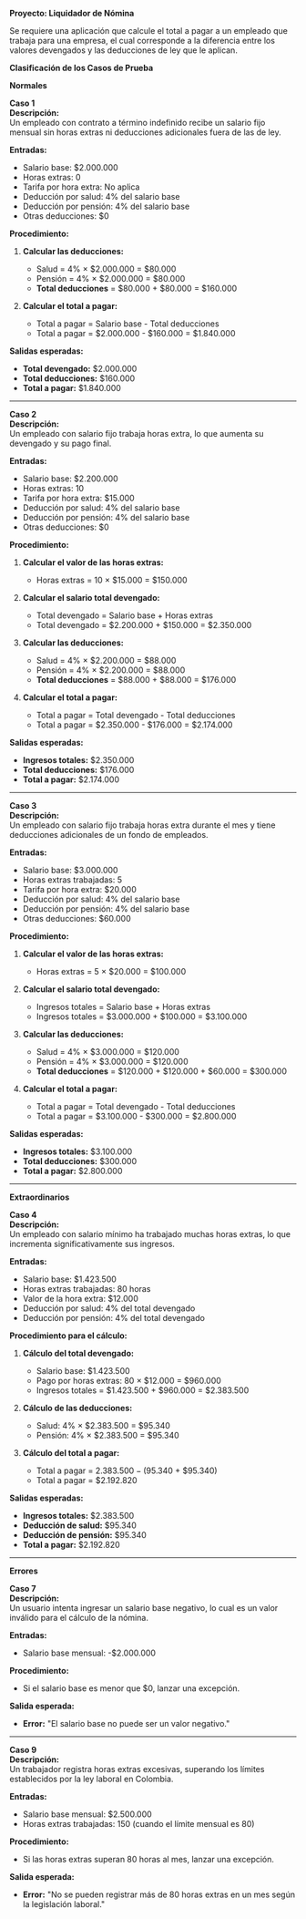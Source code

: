 

**Proyecto: Liquidador de Nómina**  

Se requiere una aplicación que calcule el total a pagar a un empleado que trabaja para una empresa, el cual corresponde a la diferencia entre los valores devengados y las deducciones de ley que le aplican.  



**Clasificación de los Casos de Prueba**  

**Normales**  

**Caso 1**  
**Descripción:**  
Un empleado con contrato a término indefinido recibe un salario fijo mensual sin horas extras ni deducciones adicionales fuera de las de ley.  

**Entradas:**  
- Salario base: $2.000.000  
- Horas extras: 0  
- Tarifa por hora extra: No aplica  
- Deducción por salud: 4% del salario base  
- Deducción por pensión: 4% del salario base  
- Otras deducciones: $0  

**Procedimiento:**  
1. **Calcular las deducciones:**  
   - Salud = 4% × $2.000.000 = $80.000  
   - Pensión = 4% × $2.000.000 = $80.000  
   - **Total deducciones** = $80.000 + $80.000 = $160.000  

2. **Calcular el total a pagar:**  
   - Total a pagar = Salario base - Total deducciones  
   - Total a pagar = $2.000.000 - $160.000 = $1.840.000  

**Salidas esperadas:**  
- **Total devengado:** $2.000.000  
- **Total deducciones:** $160.000  
- **Total a pagar:** $1.840.000  

---

**Caso 2**  
**Descripción:**  
Un empleado con salario fijo trabaja horas extra, lo que aumenta su devengado y su pago final.  

**Entradas:**  
- Salario base: $2.200.000  
- Horas extras: 10  
- Tarifa por hora extra: $15.000  
- Deducción por salud: 4% del salario base  
- Deducción por pensión: 4% del salario base  
- Otras deducciones: $0  

**Procedimiento:**  
1. **Calcular el valor de las horas extras:**  
   - Horas extras = 10 × $15.000 = $150.000  

2. **Calcular el salario total devengado:**  
   - Total devengado = Salario base + Horas extras  
   - Total devengado = $2.200.000 + $150.000 = $2.350.000  

3. **Calcular las deducciones:**  
   - Salud = 4% × $2.200.000 = $88.000  
   - Pensión = 4% × $2.200.000 = $88.000  
   - **Total deducciones** = $88.000 + $88.000 = $176.000  

4. **Calcular el total a pagar:**  
   - Total a pagar = Total devengado - Total deducciones  
   - Total a pagar = $2.350.000 - $176.000 = $2.174.000  

**Salidas esperadas:**  
- **Ingresos totales:** $2.350.000  
- **Total deducciones:** $176.000  
- **Total a pagar:** $2.174.000  

---

**Caso 3**  
**Descripción:**  
Un empleado con salario fijo trabaja horas extra durante el mes y tiene deducciones adicionales de un fondo de empleados.  

**Entradas:**  
- Salario base: $3.000.000  
- Horas extras trabajadas: 5  
- Tarifa por hora extra: $20.000  
- Deducción por salud: 4% del salario base  
- Deducción por pensión: 4% del salario base  
- Otras deducciones: $60.000  

**Procedimiento:**  
1. **Calcular el valor de las horas extras:**  
   - Horas extras = 5 × $20.000 = $100.000  

2. **Calcular el salario total devengado:**  
   - Ingresos totales = Salario base + Horas extras  
   - Ingresos totales = $3.000.000 + $100.000 = $3.100.000  

3. **Calcular las deducciones:**  
   - Salud = 4% × $3.000.000 = $120.000  
   - Pensión = 4% × $3.000.000 = $120.000  
   - **Total deducciones** = $120.000 + $120.000 + $60.000 = $300.000  

4. **Calcular el total a pagar:**  
   - Total a pagar = Total devengado - Total deducciones  
   - Total a pagar = $3.100.000 - $300.000 = $2.800.000  

**Salidas esperadas:**  
- **Ingresos totales:** $3.100.000  
- **Total deducciones:** $300.000  
- **Total a pagar:** $2.800.000  

---

**Extraordinarios**  

**Caso 4**  
**Descripción:**  
Un empleado con salario mínimo ha trabajado muchas horas extras, lo que incrementa significativamente sus ingresos.  

**Entradas:**  
- Salario base: $1.423.500  
- Horas extras trabajadas: 80 horas  
- Valor de la hora extra: $12.000  
- Deducción por salud: 4% del total devengado  
- Deducción por pensión: 4% del total devengado  

**Procedimiento para el cálculo:**  
1. **Cálculo del total devengado:**  
   - Salario base: $1.423.500  
   - Pago por horas extras: 80 × $12.000 = $960.000  
   - Ingresos totales = $1.423.500 + $960.000 = $2.383.500  

2. **Cálculo de las deducciones:**  
   - Salud: 4% × $2.383.500 = $95.340  
   - Pensión: 4% × $2.383.500 = $95.340  

3. **Cálculo del total a pagar:**  
   - Total a pagar = $2.383.500 - ($95.340 + $95.340)  
   - Total a pagar = $2.192.820  

**Salidas esperadas:**  
- **Ingresos totales:** $2.383.500  
- **Deducción de salud:** $95.340  
- **Deducción de pensión:** $95.340  
- **Total a pagar:** $2.192.820  

---

**Errores**  

**Caso 7**  
**Descripción:**  
Un usuario intenta ingresar un salario base negativo, lo cual es un valor inválido para el cálculo de la nómina.  

**Entradas:**  
- Salario base mensual: -$2.000.000  

**Procedimiento:**  
- Si el salario base es menor que $0, lanzar una excepción.  

**Salida esperada:**  
- **Error:** "El salario base no puede ser un valor negativo."  

---

**Caso 9**  
**Descripción:**  
Un trabajador registra horas extras excesivas, superando los límites establecidos por la ley laboral en Colombia.  

**Entradas:**  
- Salario base mensual: $2.500.000  
- Horas extras trabajadas: 150 (cuando el límite mensual es 80)  

**Procedimiento:**  
- Si las horas extras superan 80 horas al mes, lanzar una excepción.  

**Salida esperada:**  
- **Error:** "No se pueden registrar más de 80 horas extras en un mes según la legislación laboral."  

